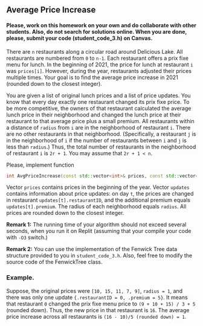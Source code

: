 ## Average Price Increase

#### Please, work on this homework on your own and do collaborate with other students. Also, do not search for solutions online. When you are done, please, submit your code (student_code_3.h) on Canvas.

There are `n` restaurants along a circular road around Delicious Lake. All restaurants are numbered from `0` to `n-1`. Each restaurant offers a prix fixe menu for lunch. In the beginning of 2021, the price for lunch at restaurant `i` was `prices[i]`. However, during the year, restaurants adjusted their prices multiple times. Your goal is to find the average price increase in 2021 (rounded down to the closest integer).

You are given a list of original lunch prices and a list of price updates. You know that every day exactly one restaurant changed its prix fixe price. To be more competitive, the owners of that restaurant
calculated the average lunch price in their neighborhood and changed the lunch price at their restaurant to that average price plus a small premium. All restaurants within a distance of `radius` from `i` are in the neighborhood of restaurant `i`. There are no other restaurants in that neighborhood. (Specifically, a restaurant `j` is in the neighborhood of `i` if the number of restaurants between `i` and `j` is less than `radius`.) Thus, the total number of restaurants in the neighborhood of restaurant `i` is `2r + 1`. You may assume that `2r + 1 < n`.

Please, implement function 

```cpp
int AvgPriceIncrease(const std::vector<int>& prices, const std::vector<PriceUpdate>& updates, int radius)
```

Vector ``prices`` contains prices in the beginning of the year. Vector ``updates`` contains information about price updates: on day `t`, the prices are changed in restaurant ``updates[t].restaurantID``, and the additional premium equals ``updates[t].premium``. The radius of each neighborhood equals ``radius``. All prices are rounded down to the closest integer.

**Remark 1:** The running time of your algorithm should not exceed several seconds, when you run it on Replit (assuming that your compile your code with ``-O3`` switch.) 

**Remark 2:** You can use the implementation of the Fenwick Tree data structure provided to you in ``student_code_3.h``. Also, feel free to modify the source code of the FenwickTree class.

### Example.

Suppose, the original prices were ``[10, 15, 11, 7, 9]``, ``radius = 1``, and there was only one update ``{.restaurantID = 0, .premium = 5}``. It means that restaurant `0` changed the prix fixe menu price to `(9 + 10 + 15) / 3 + 5` (rounded down). Thus, the new price in that restaurant is `16`. The average price increase across all restaurants is `(16 - 10)/5 (rounded down) = 1`.